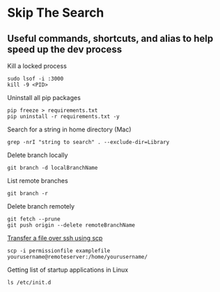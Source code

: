 # Skip The Search
## Useful commands, shortcuts, and alias to help speed up the dev process

Kill a locked process
```
sudo lsof -i :3000
kill -9 <PID>
```

Uninstall all pip packages
```
pip freeze > requirements.txt
pip uninstall -r requirements.txt -y
```

Search for a string in home directory (Mac)
```
grep -nrI "string to search" . --exclude-dir=Library
```

Delete branch locally
```
git branch -d localBranchName
```

List remote branches
```
git branch -r
```

Delete branch remotely
```
git fetch --prune
git push origin --delete remoteBranchName
```

[Transfer a file over ssh using scp](https://unix.stackexchange.com/a/188289)
```
scp -i permissionfile examplefile yourusername@remoteserver:/home/yourusername/
```

Getting list of startup applications in Linux
```
ls /etc/init.d
```
